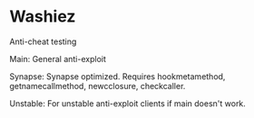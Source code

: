 # Washiez
Anti-cheat testing


Main: General anti-exploit

Synapse: Synapse optimized. Requires hookmetamethod, getnamecallmethod, newcclosure, checkcaller.

Unstable: For unstable anti-exploit clients if main doesn't work.
